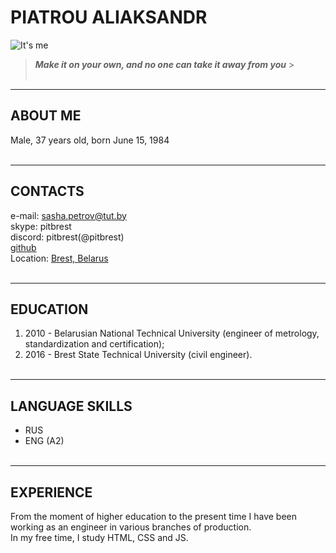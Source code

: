 # PIATROU ALIAKSANDR

![It's me](https://sun9-84.userapi.com/impg/hUVANGPIz2xRBZTnWS_DWJhlAZQ8Uhx0z9WuDw/dQP08Us0XSs.jpg?size=300x300&quality=95&sign=31b5f2b294f057f105368a5d5df0f2b1&type=album)
&nbsp;

> **_Make it on your own, and no one can take it away from you_** > &nbsp;  
> &nbsp;

---

## ABOUT ME

Male, 37 years old, born June 15, 1984
&nbsp;  
&nbsp;

---

## CONTACTS

e-mail: <sasha.petrov@tut.by>  
skype: pitbrest  
discord: pitbrest(@pitbrest)  
[github](https://github.com/pitbrest)  
Location: [Brest, Belarus](https://goo.gl/maps/ptAL4TB4n6LXx82E7)
&nbsp;  
&nbsp;

---

## EDUCATION

1. 2010 - Belarusian National Technical University (engineer of metrology, standardization and certification);
2. 2016 - Brest State Technical University (civil engineer).
   &nbsp;  
   &nbsp;

---

## LANGUAGE SKILLS

- RUS
- ENG (A2)
  &nbsp;  
  &nbsp;

---

## EXPERIENCE

From the moment of higher education to the present time I have been working as an engineer in various branches of production.  
In my free time, I study HTML, CSS and JS.
